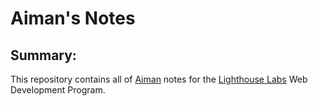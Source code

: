 # Aiman's Notes

## Summary:
This repository contains all of [Aiman](https://github.com/aimanaaw/lighthouse-web-notes) notes for the [Lighthouse Labs](https://www.lighthouselabs.ca/) Web Development Program.
